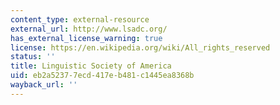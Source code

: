 ```yaml
---
content_type: external-resource
external_url: http://www.lsadc.org/
has_external_license_warning: true
license: https://en.wikipedia.org/wiki/All_rights_reserved
status: ''
title: Linguistic Society of America
uid: eb2a5237-7ecd-417e-b481-c1445ea8368b
wayback_url: ''
---
```

